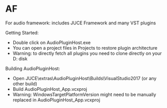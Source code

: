 # AF
For audio framework: includes JUCE Framework and many VST plugins

Getting Started:
- Double click on AudioPluginHost.exe
- You can open a project files in Projects to restore plugin architecture
- Warning: to directly fetch all plugins you need to clone directly on your D: disk

Building AudioPluginHost:
- Open JUCE\extras\AudioPluginHost\Builds\VisualStudio2017 (or any other build)
- Build AudioPluginHost_App.vcxproj
- Warning: WindowsTargetPlatformVersion might need to be manually replaced in AudioPluginHost_App.vcxproj

